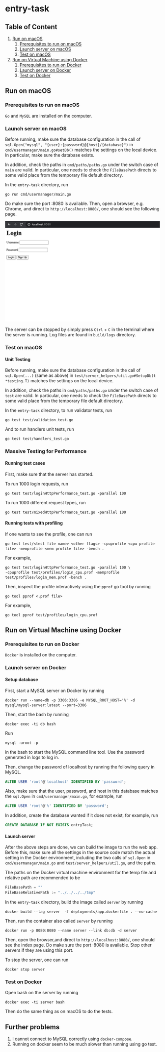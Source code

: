 # entry-task

## Table of Content
1. [Run on macOS](#run-on-macos)
    1. [Prerequisites to run on macOS](#prerequisites-to-run-on-macos)
    1. [Launch server on macOS](#launch-server-on-macos)
    1. [Test on macOS](#test-on-macos)
1. [Run on Virtual Machine using Docker](#run-on-virtual-machine-using-docker)
    1. [Prerequisites to run on Docker](#prerequisites-to-run-on-docker)
    1. [Launch server on Docker](#launch-server-on-docker)
    1. [Test on Docker](#test-on-docker)

## Run on macOS

### Prerequisites to run on macOS

`Go` and `MySQL` are installed on the computer.

### Launch server on macOS

Before running, make sure the database configuration in the call of 
`sql.Open("mysql", "{user}:{password}@{host}/{database}")` in `cmd/usermanager/main.go#setDb()` matches the settings on 
the local device. In particular, make sure the database exists.

In addition, check the paths in `cmd/paths/paths.go` under the switch case of `main` are valid. In particular, one needs
to check the `FileBasePath` directs to some valid place from the temporary file default directory.

In the `entry-task` directory, run
```shell
go run cmd/usermanager/main.go
```
Do make sure the port :8080 is available. Then, open a 
browser, e.g. Chrome, and direct to `http://localhost:8080/`, one should see the following page.

![Index page](docs/screenshots/index.png)

The server can be stopped by simply press `Ctrl` + `C` in the terminal where the server is running. Log files are found 
in `build/logs` directory.

### Test on macOS

#### Unit Testing

Before running, make sure the database configuration in the call of `sql.Open(...)` (same as above) in 
`test/server_helpers/util.go#SetupDb(t *testing.T)` matches the settings on the local device. 

In addition, check the paths in `cmd/paths/paths.go` under the switch case of `test` are valid. In particular, one needs
to check the `FileBasePath` directs to some valid place from the temporary file default directory.

In the `entry-task` directory, to run validator tests, run 
```shell
go test test/validation_test.go
```
And to run handlers unit tests, run
```shell
go test test/handlers_test.go
```

### Massive Testing for Performance

#### Running test cases

First, make sure that the server has started.

To run 1000 login requests, run
```shell
go test test/loginHttpPerformance_test.go -parallel 100
```
To run 1000 different request types, run
```shell
go test test/mixedHttpPerformance_test.go -parallel 100
```

#### Running tests with profiling

If one wants to see the profile, one can run 
```shell
go test test/<test file name> <other flags> -cpuprofile <cpu profile file> -memprofile <mem profile file> -bench .
```
For example, 
```shell
go test test/loginHttpPerformance_test.go -parallel 100 \
-cpuprofile test/profiles/login_cpu.prof -memprofile test/profiles/login_mem.prof -bench .
``` 
Then, inspect the profile 
interactively using the `pprof` go tool by running 
```shell
go tool pprof <.prof file>
```
For example, 
```shell
go tool pprof test/profiles/login_cpu.prof
````

## Run on Virtual Machine using Docker

### Prerequisites to run on Docker

`Docker` is installed on the computer.

### Launch server on Docker

#### Setup database

First, start a MySQL server on Docker by running 
```shell
docker run --name=db -p 3306:3306 -e MYSQL_ROOT_HOST='%' -d mysql/mysql-server:latest --port=3306
```
Then, start the bash by running
```shell
docker exec -ti db bash
```
Run 
```shell
mysql -uroot -p
```
in the bash to start the MySQL command line tool. Use the password generated in logs to log in.

Then, change the password of localhost by running the following query in MySQL.
```sql
ALTER USER 'root'@'localhost' IDENTIFIED BY 'password';
``` 
Also, make sure that the user, password, and host in this database matches the `sql.Open` in `cmd/usermanager/main.go`, 
for example, run 
```sql
ALTER USER 'root'@'%' IDENTIFIED BY 'password';
```
In addition, create the database wanted if it does 
not exist, for example, run 
```sql
CREATE DATABASE IF NOT EXISTS entryTask;
```

#### Launch server

After the above steps are done, we can build the image to run the web app. Before this, make sure all the settings in 
the source code match the actual setting in the Docker environment, including the two calls of `sql.Open` in 
`cmd/usermanager/main.go` and `test/server_helpers/util.go`, and the paths.

The paths on the Docker virtual machine environment for the temp file and relative path are recommended to be

```go
FileBasePath = ""
FileBaseRelativePath := "../../../../tmp"
```

In the `entry-task` directory, build the image called `server` by running 
```shell
docker build --tag server  -f deployments/app.dockerfile . --no-cache
```
Then, run the container also called `server` by running
```shell
docker run -p 8080:8080 --name server --link db:db -d server
```

Then, open the browser,and direct to `http://localhost:8080/`, one should see the index page. Do make sure the port 
:8080 is available. Stop other servers if they are using this port.

To stop the server, one can run 
```shell
docker stop server
```

### Test on Docker

Open bash on the server by running
```shell
docker exec -ti server bash
```
Then do the same thing as on macOS to do the tests.

## Further problems

1. I cannot connect to MySQL correctly using `docker-compose`.
1. Running on docker seem to be much slower than running using go test.